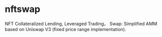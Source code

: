 # nftswap
NFT Collateralized Lending,  Leveraged Trading，  Swap: Simplified AMM based on Uniswap V3 (fixed price range implementation).
